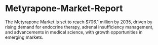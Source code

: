 # Metyrapone-Market-Report
The Metyrapone Market is set to reach $706.1 million by 2035, driven by rising demand for endocrine therapy, adrenal insufficiency management, and advancements in medical science, with growth opportunities in emerging markets.
